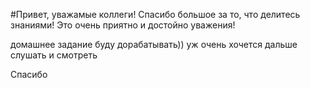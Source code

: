 #Привет, уважамые коллеги! Спасибо большое за то, что делитесь знаниями! Это очень приятно и достойно уважения!

домашнее задание буду дорабатывать)) уж очень хочется дальше слушать и смотреть

Спасибо

